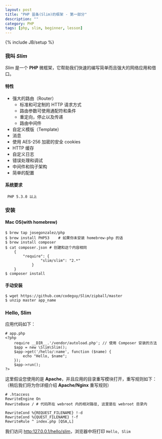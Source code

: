 ```yaml
---
layout: post
title: "PHP 苗条(Slim)的框架 - 第一部分"
description: ""
category: PHP
tags: [php, slim, beginner, lesson]
---
```

{% include JB/setup %}
### 我叫 *Slim*

*Slim* 是一个 **PHP** 微框架，它帮助我们快速的编写简单而且强大的网络应用和借口。

#### 特性
* 强大的路由（Router）
    * 标准和可定制的 HTTP 请求方式
    * 路由参数可使用通配符和条件
    * 重定向，停止以及传递
    * 路由中间件
* 自定义模版（Template）
* 消息
* 使用 AES-256 加密的安全 cookies
* HTTP 缓存
* 自定义日志 
* 错误处理和调试
* 中间件和钩子架构
* 简单的配置

#### 系统要求
     PHP 5.3.0 以上

### 安装

#### Mac OS(with homebrew)
    $ brew tap josegonzalez/php
    $ brew install PHP53    # 如果你未安装 homebrew-php 的话
    $ brew install composer
    $ cat composer.json # 创建和这个内容相同
        {
            "require": {
                    "slim/slim": "2.*"
                }
        }
    $ composer install

#### 手动安装
    $ wget https://github.com/codeguy/Slim/zipball/master
    $ unzip master app_name

### Hello, Slim

应用代码如下：

    # app.php 
    <?php
        require __DIR__.'/vendor/autoload.php'; // 使用 Composer 安装的方法
        $app = new \Slim\Slim();
        $app->get('/hello/:name', function ($name) {
            echo "Hello, $name";
        });
        $app->run();
    ?>

这里假设您使用的是 **Apache**，并且应用的目录重写模块打开，重写规则如下：（稍后我们将为你详细介绍 **Apache/Nginx** 重写规则）

    # .htaccess
    RewriteEngine On
    RewriteBase / # 代码所在 webroot 内的相对路径, 这里是在 webroot 目录内

    RewriteCond %{REQUEST_FILENAME} !-d
    RewriteCond %{QUEST_FILENAME} !-f
    RewriteRule ^ index.php [QSA,L]

我们访问 [http:127.0.0.1/hello/slim](http:127.0.0.1/hello/slim)，浏览器中将打印 `Hello, Slim`


